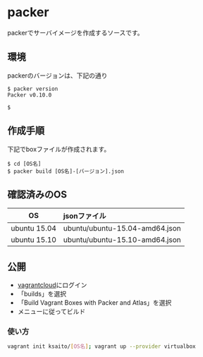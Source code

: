 # packer
packerでサーバイメージを作成するソースです。

## 環境

packerのバージョンは、下記の通り

```
$ packer version
Packer v0.10.0

$
```

## 作成手順

下記でboxファイルが作成されます。

```
$ cd [OS名]
$ packer build [OS名]-[バージョン].json
```

## 確認済みのOS

| OS           | jsonファイル                   |
|:------------:|:-------------------------------|
| ubuntu 15.04 | ubuntu/ubuntu-15.04-amd64.json |
| ubuntu 15.10 | ubuntu/ubuntu-15.10-amd64.json |

## 公開



* [vagrantcloud](https://atlas.hashicorp.com)にログイン
* 「builds」を選択
* 「Build Vagrant Boxes with Packer and Atlas」を選択
* メニューに従ってビルド

### 使い方 ###

```bash
vagrant init ksaito/[OS名]; vagrant up --provider virtualbox
```
